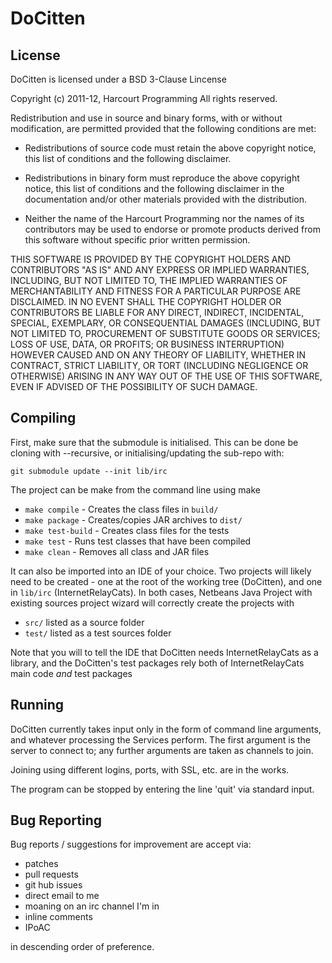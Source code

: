 DoCitten
========

License
-------

DoCitten is licensed under a BSD 3-Clause Lincense

Copyright (c) 2011-12, Harcourt Programming
All rights reserved.

Redistribution and use in source and binary forms, with or without modification,
are permitted provided that the following conditions are met:

 - Redistributions of source code must retain the above copyright notice,
 this list of conditions and the following disclaimer.

 - Redistributions in binary form must reproduce the above copyright notice,
 this list of conditions and the following disclaimer in the documentation
 and/or other materials provided with the distribution.

 - Neither the name of the Harcourt Programming nor the names of its
 contributors may be used to endorse or promote products derived from this
 software without specific prior written permission.

THIS SOFTWARE IS PROVIDED BY THE COPYRIGHT HOLDERS AND CONTRIBUTORS "AS IS" AND
ANY EXPRESS OR IMPLIED WARRANTIES, INCLUDING, BUT NOT LIMITED TO, THE IMPLIED
WARRANTIES OF MERCHANTABILITY AND FITNESS FOR A PARTICULAR PURPOSE ARE DISCLAIMED.
IN NO EVENT SHALL THE COPYRIGHT HOLDER OR CONTRIBUTORS BE LIABLE FOR ANY DIRECT,
INDIRECT, INCIDENTAL, SPECIAL, EXEMPLARY, OR CONSEQUENTIAL DAMAGES (INCLUDING,
BUT NOT LIMITED TO, PROCUREMENT OF SUBSTITUTE GOODS OR SERVICES; LOSS OF USE,
DATA, OR PROFITS; OR BUSINESS INTERRUPTION) HOWEVER CAUSED AND ON ANY THEORY OF
LIABILITY, WHETHER IN CONTRACT, STRICT LIABILITY, OR TORT (INCLUDING NEGLIGENCE
OR OTHERWISE) ARISING IN ANY WAY OUT OF THE USE OF THIS SOFTWARE, EVEN IF
ADVISED OF THE POSSIBILITY OF SUCH DAMAGE.

Compiling
---------

First, make sure that the submodule is initialised. This can be done be cloning
with --recursive, or initialising/updating the sub-repo with:

    git submodule update --init lib/irc

The project can be make from the command line using
make

- ```make compile```    - Creates the class files in ```build/```
- ```make package```    - Creates/copies JAR archives to ```dist/```
- ```make test-build``` - Creates class files for the tests
- ```make test```       - Runs test classes that have been compiled
- ```make clean```      - Removes all class and JAR files

It can also be imported into an IDE of your choice.
Two projects will likely need to be created - one at the root of the working
tree (DoCitten), and one in ```lib/irc``` (InternetRelayCats).
In both cases, Netbeans Java Project with existing sources project wizard
will correctly create the projects with

- ```src/``` listed as a source folder
- ```test/``` listed as a test sources folder

Note that you will to tell the IDE that DoCitten needs InternetRelayCats as a
library, and the DoCitten's test packages rely both of InternetRelayCats main
code _and_ test packages

Running
-------

DoCitten currently takes input only in the form of command line arguments, and
whatever processing the Services perform.
The first argument is the server to connect to; any further arguments are taken
as channels to join.

Joining using different logins, ports, with SSL, etc. are in the works.

The program can be stopped by entering the line 'quit' via standard input.

Bug Reporting
-------------

Bug reports / suggestions for improvement are accept via:

- patches
- pull requests
- git hub issues
- direct email to me
- moaning on an irc channel I'm in
- inline comments
- IPoAC

in descending order of preference.
